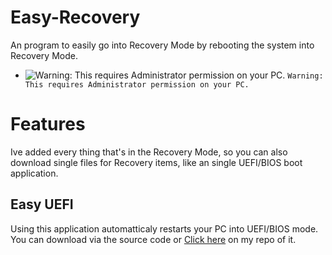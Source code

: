 # Easy-Recovery
An program to easily go into Recovery Mode by rebooting the system into Recovery Mode.

- ![Warning: This requires Administrator permission on your PC.](https://via.placeholder.com/15/f03c15/000000?text=+) `Warning: This requires Administrator permission on your PC.`
# Features
Ive added every thing that's in the Recovery Mode, so you can also download single files for Recovery items, like an single UEFI/BIOS boot application.
## Easy UEFI
Using this application automatticaly restarts your PC into UEFI/BIOS mode.
You can download via the source code or [Click here](https://github.com/minionguyjpro/easy-uefi) on my repo of it.

